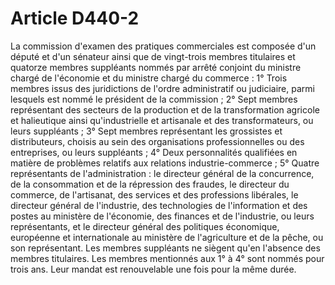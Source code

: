 # Article D440-2

La commission d'examen des pratiques commerciales est composée d'un député et d'un sénateur ainsi que de vingt-trois membres titulaires et quatorze membres suppléants nommés par arrêté conjoint du ministre chargé de l'économie et du ministre chargé du commerce :   1° Trois membres issus des juridictions de l'ordre administratif ou judiciaire, parmi lesquels est nommé le président de la commission ;   2° Sept membres représentant des secteurs de la production et de la transformation agricole et halieutique ainsi qu'industrielle et artisanale et des transformateurs, ou leurs suppléants ;   3° Sept membres représentant les grossistes et distributeurs, choisis au sein des organisations professionnelles ou des entreprises, ou leurs suppléants ;   4° Deux personnalités qualifiées en matière de problèmes relatifs aux relations industrie-commerce ;   5° Quatre représentants de l'administration : le directeur général de la concurrence, de la consommation et de la répression des fraudes, le directeur du commerce, de l'artisanat, des services et des professions libérales, le directeur général de l'industrie, des technologies de l'information et des postes au ministère de l'économie, des finances et de l'industrie, ou leurs représentants, et le directeur général des politiques économique, européenne et internationale au ministère de l'agriculture et de la pêche, ou son représentant.   Les membres suppléants ne siègent qu'en l'absence des membres titulaires.   Les membres mentionnés aux 1° à 4° sont nommés pour trois ans. Leur mandat est renouvelable une fois pour la même durée.